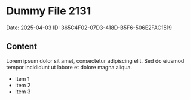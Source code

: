 # Dummy File 2131

Date: 2025-04-03
ID: 365C4F02-07D3-418D-B5F6-506E2FAC1519

## Content

Lorem ipsum dolor sit amet, consectetur adipiscing elit.
Sed do eiusmod tempor incididunt ut labore et dolore magna aliqua.

* Item 1
* Item 2
* Item 3
